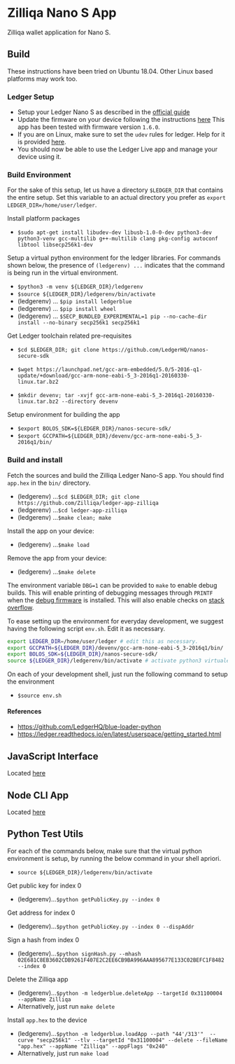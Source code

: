 # Zilliqa Nano S App 
  
Zilliqa wallet application for Nano S.

## Build

These instructions have been tried on Ubuntu 18.04. Other Linux based platforms may work too.

### Ledger Setup
  - Setup your Ledger Nano S as described in the [official guide](https://support.ledger.com/hc/en-us/articles/360000613793)
  - Update the firmware on your device following the instructions [here](https://support.ledger.com/hc/en-us/articles/360002731113-Update-device-firmware)
    This app has been tested with firmware version `1.6.0`.
  - If you are on Linux, make sure to set the `udev` rules for ledger. Help for it is provided [here](https://support.ledger.com/hc/en-us/articles/115005165269-Fix-connection-issues).
  - You should now be able to use the Ledger Live app and manage your device using it.

### Build Environment
For the sake of this setup, let us have a directory `$LEDGER_DIR` that contains the entire setup. Set this variable to an actual directory you prefer as `export LEDGER_DIR=/home/user/ledger`.

Install platform packages

  - `$sudo apt-get install libudev-dev libusb-1.0-0-dev python3-dev python3-venv gcc-multilib g++-multilib clang pkg-config autoconf libtool libsecp256k1-dev`

Setup a virtual python environment for the ledger libraries. For commands shown below, the presence of `(ledgerenv) ...` indicates that the command is being run in the virtual environment.

  - `$python3 -m venv ${LEDGER_DIR}/ledgerenv`
  - `$source ${LEDGER_DIR}/ledgerenv/bin/activate`
  - (ledgerenv) ... `$pip install ledgerblue`
  - (ledgerenv) ... `$pip install wheel`
  - (ledgerenv) ... `$SECP_BUNDLED_EXPERIMENTAL=1 pip --no-cache-dir install --no-binary secp256k1 secp256k1`

Get Ledger toolchain related pre-requisites

  - `$cd $LEDGER_DIR; git clone https://github.com/LedgerHQ/nanos-secure-sdk`

  - `$wget https://launchpad.net/gcc-arm-embedded/5.0/5-2016-q1-update/+download/gcc-arm-none-eabi-5_3-2016q1-20160330-linux.tar.bz2`
  - `$mkdir devenv; tar -xvjf gcc-arm-none-eabi-5_3-2016q1-20160330-linux.tar.bz2 --directory devenv`

Setup environment for building the app
  - `$export BOLOS_SDK=${LEDGER_DIR}/nanos-secure-sdk/`
  - `$export GCCPATH=${LEDGER_DIR}/devenv/gcc-arm-none-eabi-5_3-2016q1/bin/`

### Build and install

Fetch the sources and build the Zilliqa Ledger Nano-S app. You should find `app.hex` in the `bin/` directory.
  - (ledgerenv) ...`$cd $LEDGER_DIR; git clone https://github.com/Zilliqa/ledger-app-zilliqa`
  - (ledgerenv) ...`$cd ledger-app-zilliqa`
  - (ledgerenv) ...`$make clean; make`

Install the app on your device:
  - (ledgerenv) ...`$make load`

Remove the app from  your device:
  - (ledgerenv) ...`$make delete`

The environment variable `DBG=1` can be provided to `make` to enable debug builds. This will enable printing of debugging messages through `PRINTF` when the [debug firmware](https://ledger.readthedocs.io/en/latest/userspace/debugging.html) is installed. This will also enable checks on [stack overflow](https://ledger.readthedocs.io/en/latest/userspace/troubleshooting.html#stack-overflows).

To ease setting up the environment for everyday development, we suggest having the following script `env.sh`. Edit it as necessary.

```bash
export LEDGER_DIR=/home/user/ledger # edit this as necessary.
export GCCPATH=${LEDGER_DIR}/devenv/gcc-arm-none-eabi-5_3-2016q1/bin/
export BOLOS_SDK=${LEDGER_DIR}/nanos-secure-sdk/
source ${LEDGER_DIR}/ledgerenv/bin/activate # activate python3 virtualenv
```

On each of your development shell, just run the following command to setup the environment

  - `$source env.sh`

#### References
  - https://github.com/LedgerHQ/blue-loader-python
  - https://ledger.readthedocs.io/en/latest/userspace/getting_started.html

## JavaScript Interface
Located [here](https://github.com/CryptoAeon/zil-ledger-js-interface)

## Node CLI App
Located [here](https://github.com/CryptoAeon/zil-ledger-node-app)

## Python Test Utils

For each of the commands below, make sure that the virtual python environment is setup, by running the below command in your shell apriori.
  - `source ${LEDGER_DIR}/ledgerenv/bin/activate`

Get public key for index 0
  - (ledgerenv)...`$python getPublicKey.py --index 0`

Get address for index 0
  - (ledgerenv)...`$python getPublicKey.py --index 0 --dispAddr`

Sign a hash from index 0
  - (ledgerenv)...`$python signHash.py --mhash 02E681C8EB3602CDB9261F407E2C2EE6CB9BA996AAA895677E133C02BEFC1F8482 --index 0`

Delete the Zilliqa app
  - (ledgerenv)...`$python -m ledgerblue.deleteApp --targetId 0x31100004 --appName Zilliqa`
  - Alternatively, just run `make delete`

Install `app.hex` to the device
  - (ledgerenv)...`$python -m ledgerblue.loadApp --path "44'/313'"  --curve "secp256k1" --tlv --targetId "0x31100004" --delete --fileName "app.hex" --appName "Zilliqa" --appFlags "0x240"`
  - Alternatively, just run `make load`
